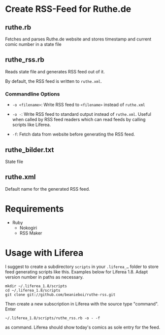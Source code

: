 Create RSS-Feed for Ruthe.de
============================

ruthe.rb
--------

Fetches and parses Ruthe.de website and stores timestamp
and current comic number in a state file

ruthe_rss.rb
------------

Reads state file and generates RSS feed out of it.

By default, the RSS feed is written to `ruthe.xml`.

### Commandline Options

* `-o <filename>`: Write RSS feed to `<filename>` instead of `ruthe.xml`

* `-o -`: Write RSS feed to standard output instead of
  `ruthe.xml`. Useful when called by RSS feed readers which can read
  feeds by calling scripts like Liferea.

* `-f`: Fetch data from website before generating the RSS feed.

ruthe_bilder.txt
----------------

State file

ruthe.xml
---------

Default name for the generated RSS feed.


Requirements
============

* Ruby
  * Nokogiri
  * RSS Maker

Usage with Liferea
==================

I suggest to create a subdirectory `scripts` in your `.liferea_…`
folder to store feed generating scripts like this. Examples below for
Liferea 1.8. Adapt version number in paths as necessary.

    mkdir ~/.liferea_1.8/scripts
    cd ~/.liferea_1.8/scripts
    git clone git://github.com/beanieboi/ruthe-rss.git

Then create a new subscription in Liferea with the source type "command". Enter

    ~/.liferea_1.8/scripts/ruthe_rss.rb -o - -f

as command. Liferea should show today's comics as sole entry for the feed.
